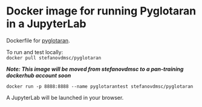 # Docker image for running Pyglotaran in a JupyterLab 

Dockerfile for [pyglotaran](https://github.com/glotaran/pyglotaran). 

To run and test locally:    
`docker pull stefanovdmsc/pyglotaran`

***Note: This image will be moved from stefanovdmsc to a pan-training dockerhub account soon***

`docker run -p 8888:8888 --name pyglotarantest stefanovdmsc/pyglotaran`

A JupyterLab will be launched in your browser. 




